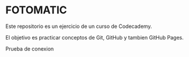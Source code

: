 # FOTOMATIC

Este repositorio es un ejercicio de un curso de Codecademy.

El objetivo es practicar conceptos de Git, GitHub y tambien GitHub Pages.

Prueba de conexion